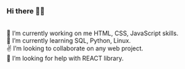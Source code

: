 ### Hi there :wave::smiley:
<br>:muscle: I’m currently working on me HTML, CSS, JavaScript skills.
<br>:carrot: I’m currently learning SQL, Python, Linux.
<br>:v: I’m looking to collaborate on any web project.
<br>:eyes: I’m looking for help with REACT library.
